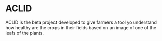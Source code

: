 # ACLID
ACLID is the beta project developed to give farmers a tool yo understand how healthy are the crops in their fields based on an image of one of the leafs of the plants.

